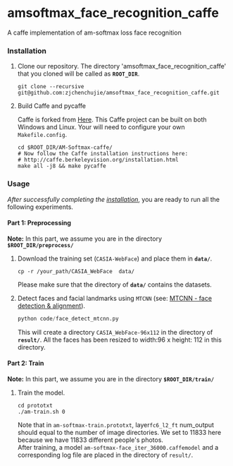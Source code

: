 # amsoftmax_face_recognition_caffe
A caffe implementation of am-softmax loss face recognition

### Installation
1. Clone our repository. The directory 'amsoftmax_face_recognition_caffe' that you cloned will be called as **`ROOT_DIR`**.

    ```Shell
    git clone --recursive git@github.com:zjchenchujie/amsoftmax_face_recognition_caffe.git
    ```

2. Build Caffe and pycaffe

    Caffe is forked from [Here](https://github.com/happynear/caffe-windows/tree/504d8a85f552e988fabff88b026f2c31cb778329). 
    This Caffe project can be built on both Windows and Linux.
    Your will need to configure your own `Makefile.config`.

    ```Shell
    cd $ROOT_DIR/AM-Softmax-caffe/
    # Now follow the Caffe installation instructions here:
    # http://caffe.berkeleyvision.org/installation.html
    make all -j8 && make pycaffe
    ```


### Usage

*After successfully completing the [installation](#installation)*, you are ready to run all the following experiments.

#### Part 1: Preprocessing
**Note:** In this part, we assume you are in the directory **`$ROOT_DIR/preprocess/`**
1. Download the training set (`CASIA-WebFace`) and place them in **`data/`**.

	```Shell
	cp -r /your_path/CASIA_WebFace  data/
	```
    Please make sure that the directory of **`data/`** contains the datasets.
    
2. Detect faces and facial landmarks using `MTCNN` (see: [MTCNN - face detection & alignment](https://github.com/kpzhang93/MTCNN_face_detection_alignment)).

	```python 3
	python code/face_detect_mtcnn.py
	```
    This will create a directory `CASIA_WebFace-96x112` in the directory of **`result/`**.
    All the faces has been resized to width:96 x height: 112 in this directory.
    
#### Part 2: Train
**Note:** In this part, we assume you are in the directory **`$ROOT_DIR/train/`**

1. Train the model.

	```Shell
	cd prototxt
	./am-train.sh 0
	```
    Note that in `am-softmax-train.prototxt`, layer`fc6_l2_ft` num_output 
    should equal to the number of image directories. We set to 11833 here because we have 11833 different people's photos.  
    After training, a model `am-softmax-face_iter_36000.caffemodel` and a corresponding log file are placed in the directory of `result/`.
